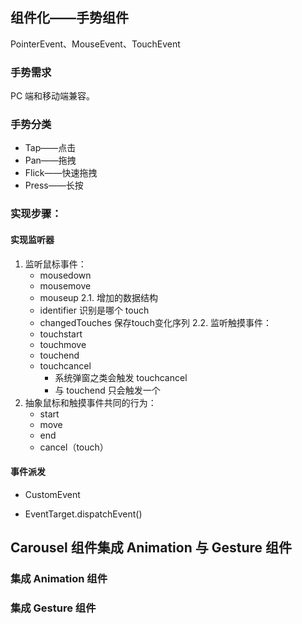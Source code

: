 ## 组件化——手势组件

PointerEvent、MouseEvent、TouchEvent

### 手势需求

PC 端和移动端兼容。

### 手势分类

- Tap——点击
- Pan——拖拽
- Flick——快速拖拽
- Press——长按

### 实现步骤：

#### 实现监听器

1. 监听鼠标事件：
   - mousedown
   - mousemove
   - mouseup
2.1. 增加的数据结构
   - identifier 识别是哪个 touch
   - changedTouches 保存touch变化序列
2.2. 监听触摸事件：
   - touchstart
   - touchmove
   - touchend
   - touchcancel
        - 系统弹窗之类会触发 touchcancel
        - 与 touchend 只会触发一个
3. 抽象鼠标和触摸事件共同的行为：
   - start
   - move
   - end
   - cancel（touch）

#### 事件派发

- CustomEvent

- EventTarget.dispatchEvent()



## Carousel 组件集成 Animation 与 Gesture 组件

### 集成 Animation 组件

### 集成 Gesture 组件